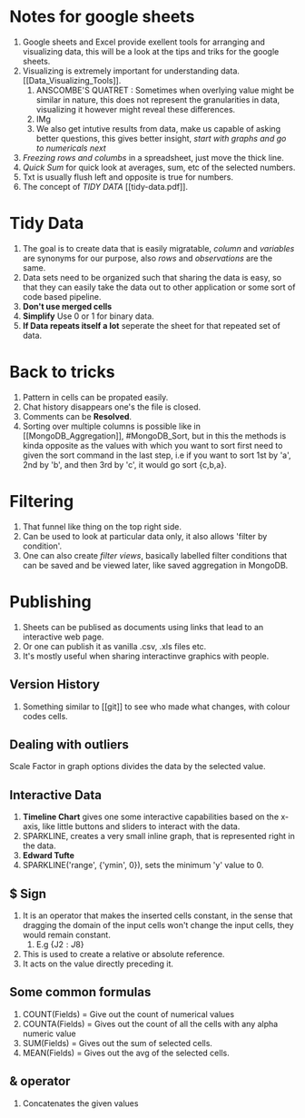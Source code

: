 # Notes for google sheets
1. Google sheets and Excel provide exellent tools for arranging and visualizing data, this will be a look at the tips and triks for the google sheets.
2. Visualizing is extremely important for understanding data. [[Data_Visualizing_Tools]].
	1. ANSCOMBE'S QUATRET : Sometimes when overlying value might be similar in nature, this does not represent the granularities in data, visualizing it however might reveal these differences.  
	2. IMg
	3. We also get intutive results from data, make us capable of asking better questions, this gives better insight, *start with graphs and go to numericals next*
3. *Freezing rows and columbs* in a spreadsheet, just move the thick line.
4. *Quick Sum* for quick look at averages, sum, etc of the selected numbers.
5. Txt is usually flush left and opposite is true for numbers.
6. The concept of _TIDY DATA_  [[tidy-data.pdf]].
# Tidy Data
1. The goal is to create data that is easily migratable, *column* and *variables* are synonyms for our purpose, also *rows* and *observations* are the same.
2. Data sets need to be organized such that sharing the data is easy, so that they can easily take the data out to other application or some sort of code based pipeline.
3. **Don't use merged cells** 
4. **Simplify** Use 0 or 1 for binary data.
5. **If Data repeats itself a lot** seperate the sheet for that repeated set of data.

# Back to tricks
1. Pattern in cells can be propated easily.
2. Chat history disappears one's the file is closed.
3. Comments can be **Resolved**.
4. Sorting over multiple columns is possible like in [[MongoDB_Aggregation]], #MongoDB_Sort, but in this the methods is kinda opposite as the values with which you want to sort first need to given the sort command in the last step, i.e if you want to sort 1st by 'a', 2nd by 'b', and then 3rd by 'c', it would go sort {c,b,a}. 
# Filtering
1. That funnel like thing on the top right side.
2. Can be used to look at particular data only, it also allows 'filter by condition'.
3. One can also create *filter views*, basically labelled filter conditions that can be saved and be viewed later, like saved aggregation in MongoDB.

# Publishing 
1. Sheets can be publised as documents using links that lead to an interactive web page.
2. Or one can publish it as vanilla .csv, .xls files etc.
3. It's mostly useful when sharing interactinve graphics with people.

## Version History
1. Something similar to [[git]] to see who made what changes, with colour codes cells.

## Dealing with outliers


Scale Factor in graph options divides the data by the selected value.


## Interactive Data
1. **Timeline Chart** gives one some interactive capabilities based on the x-axis, like little buttons and sliders to interact  with the data.
2. SPARKLINE, creates a very small inline graph, that is represented right in the data. 
3. **Edward Tufte** 
4. SPARKLINE('range', {'ymin', 0}), sets the minimum 'y' value to 0.


## $ Sign 
1. It is an operator that makes the inserted cells constant, in the sense that dragging the domain of the input cells won't change the input cells, they would remain constant. 
	1. E.g {J$2:J$8}
2. This is used to create a relative or absolute reference.
3. It acts on the value directly preceding it.

## Some common formulas
1. COUNT(Fields) = Give out the count of numerical values
2. COUNTA(Fields) = Gives out the count of all the cells with any alpha numeric value
3. SUM(Fields) = Gives out the sum of selected cells.
4. MEAN(Fields) = Gives out the avg of the selected cells.


## & operator
1. Concatenates the given values 